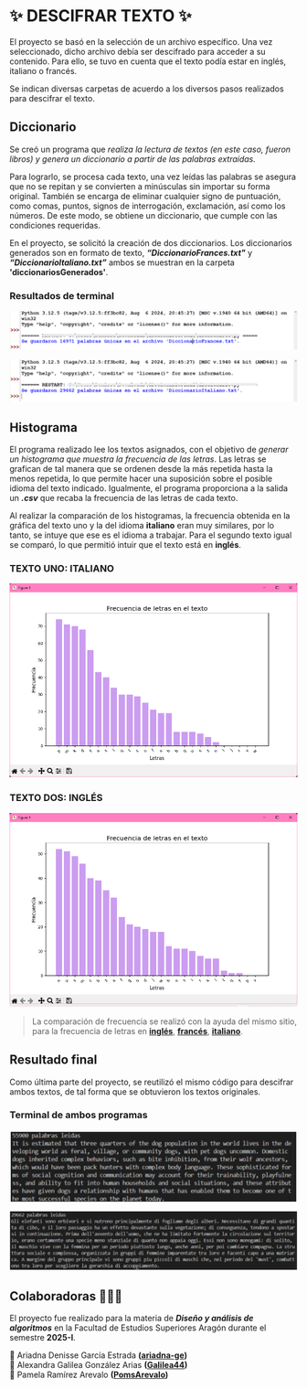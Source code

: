 # ✨ DESCIFRAR TEXTO ✨

El proyecto se basó en la selección de un archivo específico. Una vez seleccionado, dicho archivo debía ser descifrado para acceder a su contenido. Para ello, se tuvo en cuenta que el texto podía estar en inglés, italiano o francés.

Se indican diversas carpetas de acuerdo a los diversos pasos realizados para descifrar el texto. 

## Diccionario

Se creó un programa que *realiza la lectura de textos (en este caso, fueron libros) y genera un diccionario a partir de las palabras extraídas.* 

Para lograrlo, se procesa cada texto, una vez leídas las palabras se asegura que no se repitan y se convierten a minúsculas sin importar su forma original. También se encarga de eliminar cualquier signo de puntuación, como comas, puntos, signos de interrogación, exclamación, así como los números. De este modo, se obtiene un diccionario, que cumple con las condiciones requeridas. 

En el proyecto, se solicitó la creación de dos diccionarios. Los diccionarios generados son en formato de texto, ***“DiccionarioFrances.txt"*** y ***“DiccionarioItaliano.txt”*** ambos se muestran en la carpeta **'diccionariosGenerados'**.

### Resultados de terminal
![Terminal de diccionario en francés](imagenes/captura2.png)

![Terminal de diccionario en italiano](imagenes/captura.png)

## Histograma

El programa realizado lee los textos asignados, con el objetivo de *generar un histograma que muestra la frecuencia de las letras*. Las letras se grafican de tal manera que se ordenen desde la más repetida hasta la menos repetida, lo que permite hacer una suposición sobre el posible idioma del texto indicado. Igualmente, el programa proporciona a la salida un ***.csv*** que recaba la frecuencia de las letras de cada texto. 

Al realizar la comparación de los histogramas, la frecuencia obtenida en la gráfica del texto uno y la del idioma **italiano** eran muy similares, por lo tanto, se intuye que ese es el idioma a trabajar. Para el segundo texto igual se comparó, lo que permitió intuir que el texto está en **inglés**. 

### TEXTO UNO: ITALIANO
![Histograma del texto uno](imagenes/image.png)

### TEXTO DOS: INGLÉS 
![Histograma del texto dos](imagenes/image-1.png)

> La comparación de frecuencia se realizó con la ayuda del mismo sitio, para la frecuencia de letras en 
[**inglés**](https://es.sttmedia.com/frecuencias-de-letras-ingles), [**francés**](https://es.sttmedia.com/frecuencias-de-letras-frances), [**italiano**](https://es.sttmedia.com/frecuencias-de-letras-italiano).

## Resultado final
Como última parte del proyecto, se reutilizó el mismo código para descifrar ambos textos, de tal forma que se obtuvieron los textos originales.

### Terminal de ambos programas
![Texto en inglés](imagenes/terminal.png)

![Texto en italiano](imagenes/terminal2.png)



## Colaboradoras 👩🏼‍💻

El proyecto fue realizado para la materia de ***Diseño y análisis de algoritmos*** en la Facultad de Estudios Superiores Aragón durante el semestre **2025-I**.

🎀  Ariadna Denisse García Estrada **([ariadna-ge](https://github.com/ariadna-ge))**  
🎀 Alexandra Galilea González Arias **([Galilea44](https://github.com/Galilea44))**  
🎀 Pamela Ramírez Arevalo **([PomsArevalo](https://github.com/PomsArevalo))**  
